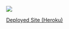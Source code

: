 <img src="https://images-wixmp-ed30a86b8c4ca887773594c2.wixmp.com/f/fadc668e-5f6a-4648-9d27-e91eb6973da7/d5nay7b-9991c1db-0f4a-4f3f-a95a-0b53947a14f9.png?token=eyJ0eXAiOiJKV1QiLCJhbGciOiJIUzI1NiJ9.eyJzdWIiOiJ1cm46YXBwOiIsImlzcyI6InVybjphcHA6Iiwib2JqIjpbW3sicGF0aCI6IlwvZlwvZmFkYzY2OGUtNWY2YS00NjQ4LTlkMjctZTkxZWI2OTczZGE3XC9kNW5heTdiLTk5OTFjMWRiLTBmNGEtNGYzZi1hOTVhLTBiNTM5NDdhMTRmOS5wbmcifV1dLCJhdWQiOlsidXJuOnNlcnZpY2U6ZmlsZS5kb3dubG9hZCJdfQ.4OTnQppPUHagiTv0OQlzaJES80m5psQryBQQuXKxPKE" style="width: 100, margin: 0;">

<a href="https://thorin-and-company7.herokuapp.com/" target="_blank">Deployed Site (Heroku)</a>
